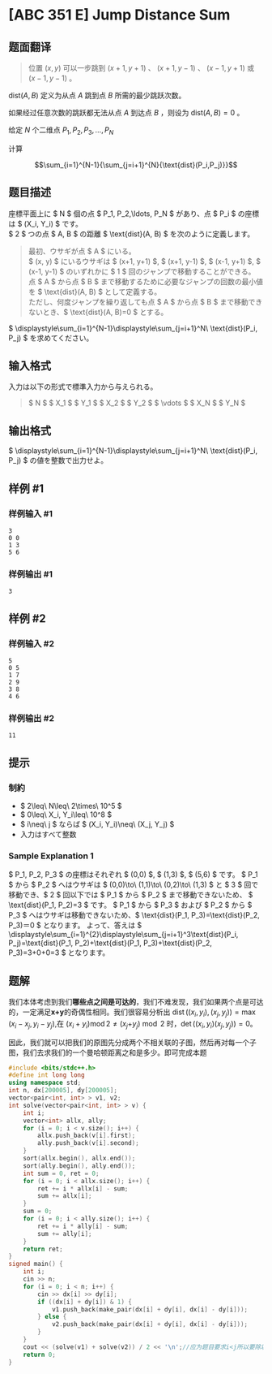 # [ABC 351 E] Jump Distance Sum

## 题面翻译

>位置 $(x, y)$ 可以一步跳到 $(x+1, y+1)$ 、 $(x+1, y-1)$ 、 $(x-1, y+1)$ 或 $(x-1, y-1)$ 。

$\text{dist}(A, B)$ 定义为从点 $A$ 跳到点 $B$ 所需的最少跳跃次数。

如果经过任意次数的跳跃都无法从点 $A$ 到达点 $B$ ，则设为 $\text{dist}(A, B) = 0$ 。

给定 $N$ 个二维点 $P_1 , P_2, P_3,\dots,P_N$

计算

$$\sum_{i=1}^{N-1}{\sum_{j=i+1}^{N}{\text{dist}(P_i,P_j)}}$$

## 题目描述

[problemUrl]: https://atcoder.jp/contests/abc351/tasks/abc351_e

座標平面上に $ N $ 個の点 $ P_1, P_2,\ldots, P_N $ があり、点 $ P_i $ の座標は $ (X_i, Y_i) $ です。  
$ 2 $ つの点 $ A, B $ の距離 $ \text{dist}(A, B) $ を次のように定義します。

> 最初、ウサギが点 $ A $ にいる。  
> $ (x, y) $ にいるウサギは $ (x+1, y+1) $, $ (x+1, y-1) $, $ (x-1, y+1) $, $ (x-1, y-1) $ のいずれかに $ 1 $ 回のジャンプで移動することができる。  
> 点 $ A $ から点 $ B $ まで移動するために必要なジャンプの回数の最小値を $ \text{dist}(A, B) $ として定義する。  
> ただし、何度ジャンプを繰り返しても点 $ A $ から点 $ B $ まで移動できないとき、$ \text{dist}(A, B)=0 $ とする。

$ \displaystyle\sum_{i=1}^{N-1}\displaystyle\sum_{j=i+1}^N\ \text{dist}(P_i, P_j) $ を求めてください。

## 输入格式

入力は以下の形式で標準入力から与えられる。

> $ N $ $ X_1 $ $ Y_1 $ $ X_2 $ $ Y_2 $ $ \vdots $ $ X_N $ $ Y_N $

## 输出格式

$ \displaystyle\sum_{i=1}^{N-1}\displaystyle\sum_{j=i+1}^N\ \text{dist}(P_i, P_j) $ の値を整数で出力せよ。

## 样例 #1

### 样例输入 #1

```
3
0 0
1 3
5 6
```

### 样例输出 #1

```
3
```

## 样例 #2

### 样例输入 #2

```
5
0 5
1 7
2 9
3 8
4 6
```

### 样例输出 #2

```
11
```

## 提示

### 制約

- $ 2\leq\ N\leq\ 2\times\ 10^5 $
- $ 0\leq\ X_i, Y_i\leq\ 10^8 $
- $ i\neq\ j $ ならば $ (X_i, Y_i)\neq\ (X_j, Y_j) $
- 入力はすべて整数

### Sample Explanation 1

$ P_1, P_2, P_3 $ の座標はそれぞれ $ (0,0) $, $ (1,3) $, $ (5,6) $ です。 $ P_1 $ から $ P_2 $ へはウサギは $ (0,0)\to\ (1,1)\to\ (0,2)\to\ (1,3) $ と $ 3 $ 回で移動でき、$ 2 $ 回以下では $ P_1 $ から $ P_2 $ まで移動できないため、 $ \text{dist}(P_1, P_2)=3 $ です。 $ P_1 $ から $ P_3 $ および $ P_2 $ から $ P_3 $ へはウサギは移動できないため、$ \text{dist}(P_1, P_3)=\text{dist}(P_2, P_3)＝0 $ となります。 よって、答えは $ \displaystyle\sum_{i=1}^{2}\displaystyle\sum_{j=i+1}^3\text{dist}(P_i, P_j)=\text{dist}(P_1, P_2)+\text{dist}(P_1, P_3)+\text{dist}(P_2, P_3)=3+0+0=3 $ となります。

## 题解
我们本体考虑到我们**哪些点之间是可达的**，我们不难发现，我们如果两个点是可达的，一定满足**x+y**的奇偶性相同。我们很容易分析出 $\operatorname{dist}((x_i,y_i),(x_j,y_j))=\max(x_i-x_j,y_i-y_j)$,在 $(x_i+y_i)\operatorname{mod}2\neq(x_j+$$y_j)\bmod2$ 时，$\det((x_i,y_i)(x_j,y_j))=0$。

因此，我们就可以把我们的原图先分成两个不相关联的子图，然后再对每一个子图，我们去求我们的一个曼哈顿距离之和是多少。即可完成本题

```cpp
#include <bits/stdc++.h>
#define int long long
using namespace std;
int n, dx[200005], dy[200005];
vector<pair<int, int> > v1, v2;
int solve(vector<pair<int, int> > v) {
	int i;
	vector<int> allx, ally;
	for (i = 0; i < v.size(); i++) {
		allx.push_back(v[i].first);
		ally.push_back(v[i].second);
	}
	sort(allx.begin(), allx.end());
	sort(ally.begin(), ally.end());
	int sum = 0, ret = 0;
	for (i = 0; i < allx.size(); i++) {
		ret += i * allx[i] - sum;
		sum += allx[i];
	}
	sum = 0;
	for (i = 0; i < ally.size(); i++) {
		ret += i * ally[i] - sum;
		sum += ally[i];
	}
	return ret;
}
signed main() {
	int i;
	cin >> n;
	for (i = 0; i < n; i++) {
		cin >> dx[i] >> dy[i];
		if ((dx[i] + dy[i]) & 1) {
			v1.push_back(make_pair(dx[i] + dy[i], dx[i] - dy[i]));
		} else {
			v2.push_back(make_pair(dx[i] + dy[i], dx[i] - dy[i]));
		}
	}
	cout << (solve(v1) + solve(v2)) / 2 << '\n';//应为题目要求i<j所以要除以2
	return 0;
}

```
